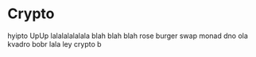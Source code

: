 # Crypto
hyipto
UpUp lalalalalalala
blah blah blah
rose burger swap
monad dno
ola kvadro bobr
lala ley
crypto b
